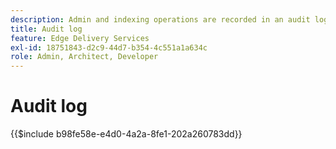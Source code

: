 ```yaml
---
description: Admin and indexing operations are recorded in an audit log that can be queried via an Admin endpoint.
title: Audit log
feature: Edge Delivery Services
exl-id: 18751843-d2c9-44d7-b354-4c551a1a634c
role: Admin, Architect, Developer
---
```

# Audit log

{{$include b98fe58e-e4d0-4a2a-8fe1-202a260783dd}}
